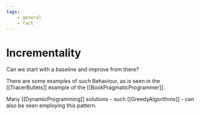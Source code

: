 ```yaml
---
tags:
    - general 
    - fact 
---
```


# Incrementality

Can we start with a baseline and improve from there?

There are some examples of such Behaviour, as is seen in the \[\[TracerBullets]] example of the \[\[BookPragmaticProgrammer]].

Many \[\[DynamicProgramming]] solutions - such \[\[GreedyAlgorithms]] - can also be seen employing this pattern.
